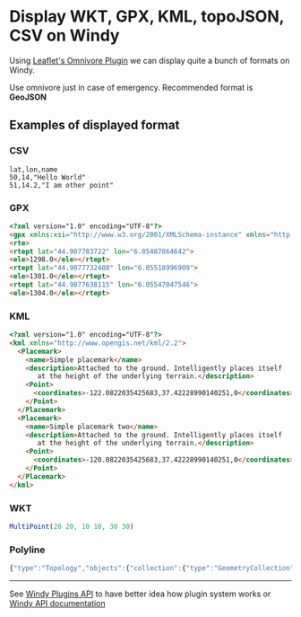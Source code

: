# Display WKT, GPX, KML, topoJSON, CSV on Windy
Using [Leaflet's Omnivore Plugin](https://github.com/mapbox/leaflet-omnivore) we can display quite a bunch of formats on Windy.

Use omnivore just in case of emergency. Recommended format is **GeoJSON**

## Examples of displayed format
### CSV
```
lat,lon,name
50,14,"Hello World"
51,14.2,"I am other point"
```

### GPX
```html
<?xml version="1.0" encoding="UTF-8"?>
<gpx xmlns:xsi="http://www.w3.org/2001/XMLSchema-instance" xmlns="http://www.topografix.com/GPX/1/0" version="1.0" xsi:schemaLocation="http://www.topografix.com/GPX/1/0 http://www.topografix.com/GPX/1/0/gpx.xsd" creator="gpx.py -- https://github.com/tkrajina/gpxpy">
<rte>
<rtept lat="44.907783722" lon="6.05487864642">
<ele>1298.0</ele></rtept>
<rtept lat="44.9077732488" lon="6.05518996909">
<ele>1301.0</ele></rtept>
<rtept lat="44.9077638115" lon="6.05547047546">
<ele>1304.0</ele></rtept>
```

### KML
```html
<?xml version="1.0" encoding="UTF-8"?>
<kml xmlns="http://www.opengis.net/kml/2.2">
  <Placemark>
    <name>Simple placemark</name>
    <description>Attached to the ground. Intelligently places itself
       at the height of the underlying terrain.</description>
    <Point>
      <coordinates>-122.0822035425683,37.42228990140251,0</coordinates>
    </Point>
  </Placemark>
  <Placemark>
    <name>Simple placemark two</name>
    <description>Attached to the ground. Intelligently places itself
       at the height of the underlying terrain.</description>
    <Point>
      <coordinates>-120.0822035425683,37.42228990140251,0</coordinates>
    </Point>
  </Placemark>
</kml>
```

### WKT
```js
MultiPoint(20 20, 10 10, 30 30)
```

### Polyline
```js
{"type":"Topology","objects":{"collection":{"type":"GeometryCollection","geometries":[{"type":"LineString","arcs":[0]}]}},"arcs":[[[0,2202],[3273,6332],[655,-8534],[1726,7176],[4345,2823]]],"bbox":[3.1640625,41.77131167976407,62.22656249999999,54.57206165565852],"transform":{"scale":[0.005906840684068406,0.0012802030178912344],"translate":[3.1640625,41
```


-----------------

See [Windy Plugins API](../../docs/WINDY_PLUGIN.md) to have better idea how plugin system works or [Windy API documentation](../../docs/WINDY_API.md)

